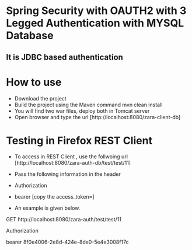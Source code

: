# Spring Security with OAUTH2 with 3 Legged Authentication with MYSQL Database
## It is JDBC based authentication

# How to use
- Download the project
- Build the project using the Maven command mvn clean install
- You will find two war files, deploy both in Tomcat server
- Open browser and type the url [http://localhost:8080/zara-client-db]

# Testing in Firefox REST Client
- To access in REST Client , use the follwoing url [http://localhost:8080/zara-auth-db/test/test/11]
- Pass the following information in the header

- Authorization
- bearer [copy the access_token=]
- An example is given below.

GET
http://localhost:8080/zara-auth/test/test/11

Authorization

bearer 8f0e4006-2e8d-424e-8de0-5e4e3008f17c
